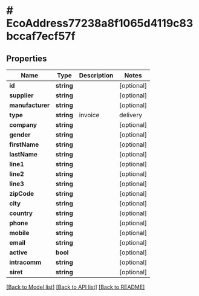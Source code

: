 # # EcoAddress77238a8f1065d4119c83bccaf7ecf57f

## Properties

Name | Type | Description | Notes
------------ | ------------- | ------------- | -------------
**id** | **string** |  | [optional]
**supplier** | **string** |  | [optional]
**manufacturer** | **string** |  | [optional]
**type** | **string** | invoice|delivery|both | [optional]
**company** | **string** |  | [optional]
**gender** | **string** |  | [optional]
**firstName** | **string** |  | [optional]
**lastName** | **string** |  | [optional]
**line1** | **string** |  | [optional]
**line2** | **string** |  | [optional]
**line3** | **string** |  | [optional]
**zipCode** | **string** |  | [optional]
**city** | **string** |  | [optional]
**country** | **string** |  | [optional]
**phone** | **string** |  | [optional]
**mobile** | **string** |  | [optional]
**email** | **string** |  | [optional]
**active** | **bool** |  | [optional]
**intracomm** | **string** |  | [optional]
**siret** | **string** |  | [optional]

[[Back to Model list]](../../README.md#models) [[Back to API list]](../../README.md#endpoints) [[Back to README]](../../README.md)
